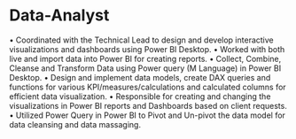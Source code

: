 # Data-Analyst
•	Coordinated with the Technical Lead to design and develop interactive visualizations and dashboards using Power BI Desktop. 
•	Worked with both live and import data into Power BI for creating reports. 
•	Collect, Combine, Cleanse and Transform Data using Power query (M Language) in Power BI Desktop.
•	Design and implement data models, create DAX queries and functions for various KPI/measures/calculations and calculated columns for efficient data visualization.
•	Responsible for creating and changing the visualizations in Power BI reports and Dashboards based on client requests.
•	Utilized Power Query in Power BI to Pivot and Un-pivot the data model for data cleansing and data massaging.
